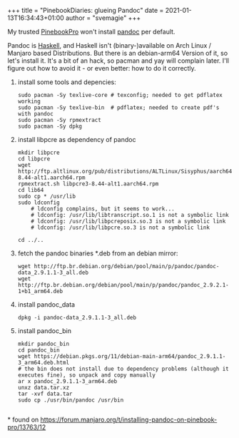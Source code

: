 +++
title = "PinebookDiaries: glueing Pandoc"
date = 2021-01-13T16:34:43+01:00
author = "svemagie"
+++

My trusted [PinebookPro](https://www.pine64.org/pinebook-pro/) won't install [pandoc](https://pandoc.org/) per default. 

Pandoc is [Haskell](https://www.haskell.org/), and Haskell isn't (binary-)available on Arch Linux / Manjaro based Distributions. But there is an debian-arm64 Version of it, so let's install it. It's a bit of an hack, so pacman and yay will complain later. I'll figure out how to avoid it - or even better: how to do it correctly.


1. install some tools and depencies:
	
	``` 
	sudo pacman -Sy texlive-core # texconfig; needed to get pdflatex working
	sudo pacman -Sy texlive-bin  # pdflatex; needed to create pdf's with pandoc
	sudo pacman -Sy rpmextract
	sudo pacman -Sy dpkg

2. install libpcre as dependency of pandoc
 
	```
	mkdir libpcre
	cd libpcre
	wget http://ftp.altlinux.org/pub/distributions/ALTLinux/Sisyphus/aarch64/RPMS.classic/libpcre3-8.44-alt1.aarch64.rpm
	rpmextract.sh libpcre3-8.44-alt1.aarch64.rpm
	cd lib64
	sudo cp * /usr/lib
	sudo ldconfig
        # ldconfig complains, but it seems to work...
        # ldconfig: /usr/lib/libtranscript.so.1 is not a symbolic link
        # ldconfig: /usr/lib/libpcreposix.so.3 is not a symbolic link
        # ldconfig: /usr/lib/libpcre.so.3 is not a symbolic link

	cd ../..
	
3. fetch the pandoc binaries *.deb from an debian mirror:

	``` 
	wget http://ftp.br.debian.org/debian/pool/main/p/pandoc/pandoc-data_2.9.1.1-3_all.deb
	wget http://ftp.br.debian.org/debian/pool/main/p/pandoc/pandoc_2.9.2.1-1+b1_arm64.deb

4. install pandoc_data

	```
	dpkg -i pandoc-data_2.9.1.1-3_all.deb
	
6. install pandoc_bin
 
	```
	mkdir pandoc_bin
	cd pandoc_bin
	wget https://debian.pkgs.org/11/debian-main-arm64/pandoc_2.9.1.1-3_arm64.deb.html
	# the bin does not install due to dependency problems (although it executes fine), so unpack and copy manually
	ar x pandoc_2.9.1.1-3_arm64.deb
	unxz data.tar.xz
	tar -xvf data.tar
	sudo cp ./usr/bin/pandoc /usr/bin	
	

\* found on https://forum.manjaro.org/t/installing-pandoc-on-pinebook-pro/13763/12
